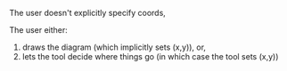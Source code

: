 The user doesn't explicitly specify coords, 

The user either: 
1. draws the diagram (which implicitly sets (x,y)), or, 
2. lets the tool decide where things go (in which case the tool sets (x,y))